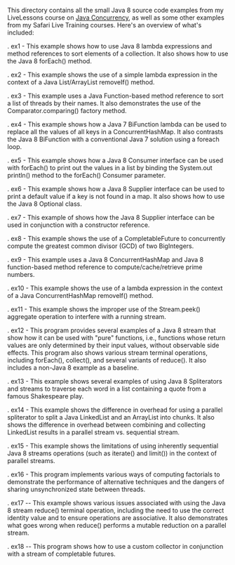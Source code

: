 This directory contains all the small Java 8 source code examples from
my LiveLessons course on [Java
Concurrency](http://www.dre.vanderbilt.edu/~schmidt/LiveLessons/CPiJava/),
as well as some other examples from my Safari Live Training courses.
Here's an overview of what's included:

. ex1 - This example shows how to use Java 8 lambda expressions and
  method references to sort elements of a collection.  It also shows
  how to use the Java 8 forEach() method.
  
. ex2 - This example shows the use of a simple lambda expression in
  the context of a Java List/ArrayList removeIf() method.
  
. ex3 - This example uses a Java Function-based method reference to
  sort a list of threads by their names.  It also demonstrates the use
  of the Comparator.comparing() factory method.
  
. ex4 - This example shows how a Java 7 BiFunction lambda can be used
  to replace all the values of all keys in a ConcurrentHashMap.  It
  also contrasts the Java 8 BiFunction with a conventional Java 7
  solution using a foreach loop.

. ex5 - This example shows how a Java 8 Consumer interface can be used
  with forEach() to print out the values in a list by binding the
  System.out println() method to the forEach() Consumer parameter.

. ex6 - This example shows how a Java 8 Supplier interface can be used
  to print a default value if a key is not found in a map.  It also
  shows how to use the Java 8 Optional class.
  
. ex7 - This example of shows how the Java 8 Supplier interface can be
  used in conjunction with a constructor reference.
  
. ex8 - This example shows the use of a CompletableFuture to
  concurrently compute the greatest common divisor (GCD) of two
  BigIntegers.

. ex9 - This example uses a Java 8 ConcurrentHashMap and Java 8
  function-based method reference to compute/cache/retrieve prime
  numbers.

. ex10 - This example shows the use of a lambda expression in the
  context of a Java ConcurrentHashMap removeIf() method.

. ex11 - This example shows the improper use of the Stream.peek()
  aggregate operation to interfere with a running stream.

. ex12 - This program provides several examples of a Java 8 stream
  that show how it can be used with "pure" functions, i.e., functions
  whose return values are only determined by their input values,
  without observable side effects.  This program also shows various
  stream terminal operations, including forEach(), collect(), and
  several variants of reduce().  It also includes a non-Java 8 example
  as a baseline.

. ex13 - This example shows several examples of using Java 8
  Spliterators and streams to traverse each word in a list containing
  a quote from a famous Shakespeare play.

. ex14 - This example shows the difference in overhead for using a
  parallel spliterator to split a Java LinkedList and an ArrayList
  into chunks.  It also shows the difference in overhead between
  combining and collecting LinkedList results in a parallel stream
  vs. sequential stream.

. ex15 - This example shows the limitations of using inherently
  sequential Java 8 streams operations (such as iterate() and limit())
  in the context of parallel streams.

. ex16 - This program implements various ways of computing factorials
  to demonstrate the performance of alternative techniques and the
  dangers of sharing unsynchronized state between threads.

. ex17 -- This example shows various issues associated with using the
  Java 8 stream reduce() terminal operation, including the need to use
  the correct identity value and to ensure operations are associative.
  It also demonstrates what goes wrong when reduce() performs a
  mutable reduction on a parallel stream.

. ex18 -- This program shows how to use a custom collector in
  conjunction with a stream of completable futures.

